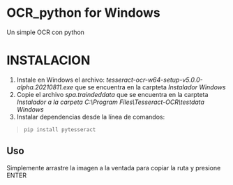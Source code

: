 # OCR_python for Windows
Un simple OCR con python

# INSTALACION
1. Instale en Windows el archivo: _tesseract-ocr-w64-setup-v5.0.0-alpha.20210811.exe_ que se encuentra en la carpteta _Instalador Windows_
2. Copie el archivo _spa.traindeddata_ que se encuentra en la carpteta _Instalador a la carpeta _C:\Program Files\Tesseract-OCR\testdata_  Windows_
3. Instalar dependencias desde la línea de comandos:
>`pip install pytesseract`

## Uso
Simplemente arrastre la imagen a la ventada para copiar la ruta y presione ENTER

